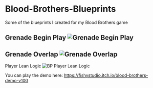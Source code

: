 # Blood-Brothers-Blueprints
Some of the blueprints I created for my Blood Brothers game

Grenade Begin Play
![Grenade Begin Play](https://github.com/the-fishy/Blood-Brothers-Blueprints/blob/main/bp_grenade_begin.png?raw=true)
----------------------------------------------------------------------------------------------------------------------
Grenade Overlap
![Grenade Overlap](https://github.com/the-fishy/Blood-Brothers-Blueprints/blob/main/bp_grenade_overlap.png?raw=true)
----------------------------------------------------------------------------------------------------------------------
Player Lean Logic
![BP Player Lean Logic](https://github.com/the-fishy/Blood-Brothers-Blueprints/blob/main/bp_lean_logic.png?raw=true)

You can play the demo here: https://fishystudio.itch.io/blood-brothers-demo-v100
